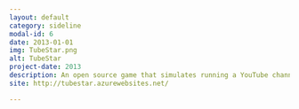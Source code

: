 ```yaml
---
layout: default
category: sideline
modal-id: 6
date: 2013-01-01
img: TubeStar.png
alt: TubeStar
project-date: 2013
description: An open source game that simulates running a YouTube channel.<br/>Over 300 000 downloads.  
site: http://tubestar.azurewebsites.net/

---
```

